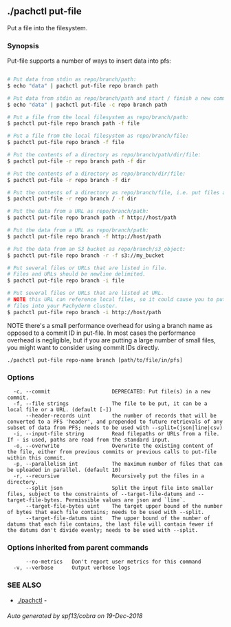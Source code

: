 ## ./pachctl put-file

Put a file into the filesystem.

### Synopsis


Put-file supports a number of ways to insert data into pfs:
```sh

# Put data from stdin as repo/branch/path:
$ echo "data" | pachctl put-file repo branch path

# Put data from stdin as repo/branch/path and start / finish a new commit on the branch.
$ echo "data" | pachctl put-file -c repo branch path

# Put a file from the local filesystem as repo/branch/path:
$ pachctl put-file repo branch path -f file

# Put a file from the local filesystem as repo/branch/file:
$ pachctl put-file repo branch -f file

# Put the contents of a directory as repo/branch/path/dir/file:
$ pachctl put-file -r repo branch path -f dir

# Put the contents of a directory as repo/branch/dir/file:
$ pachctl put-file -r repo branch -f dir

# Put the contents of a directory as repo/branch/file, i.e. put files at the top level:
$ pachctl put-file -r repo branch / -f dir

# Put the data from a URL as repo/branch/path:
$ pachctl put-file repo branch path -f http://host/path

# Put the data from a URL as repo/branch/path:
$ pachctl put-file repo branch -f http://host/path

# Put the data from an S3 bucket as repo/branch/s3_object:
$ pachctl put-file repo branch -r -f s3://my_bucket

# Put several files or URLs that are listed in file.
# Files and URLs should be newline delimited.
$ pachctl put-file repo branch -i file

# Put several files or URLs that are listed at URL.
# NOTE this URL can reference local files, so it could cause you to put sensitive
# files into your Pachyderm cluster.
$ pachctl put-file repo branch -i http://host/path

```
NOTE there's a small performance overhead for using a branch name as opposed
to a commit ID in put-file.  In most cases the performance overhead is
negligible, but if you are putting a large number of small files, you might
want to consider using commit IDs directly.


```
./pachctl put-file repo-name branch [path/to/file/in/pfs]
```

### Options

```
  -c, --commit                    DEPRECATED: Put file(s) in a new commit.
  -f, --file strings              The file to be put, it can be a local file or a URL. (default [-])
      --header-records uint       the number of records that will be converted to a PFS 'header', and prepended to future retrievals of any subset of data from PFS; needs to be used with --split=(json|line|csv)
  -i, --input-file string         Read filepaths or URLs from a file.  If - is used, paths are read from the standard input.
  -o, --overwrite                 Overwrite the existing content of the file, either from previous commits or previous calls to put-file within this commit.
  -p, --parallelism int           The maximum number of files that can be uploaded in parallel. (default 10)
  -r, --recursive                 Recursively put the files in a directory.
      --split json                Split the input file into smaller files, subject to the constraints of --target-file-datums and --target-file-bytes. Permissible values are json and `line`.
      --target-file-bytes uint    The target upper bound of the number of bytes that each file contains; needs to be used with --split.
      --target-file-datums uint   The upper bound of the number of datums that each file contains, the last file will contain fewer if the datums don't divide evenly; needs to be used with --split.
```

### Options inherited from parent commands

```
      --no-metrics   Don't report user metrics for this command
  -v, --verbose      Output verbose logs
```

### SEE ALSO
* [./pachctl](./pachctl.md)	 - 

###### Auto generated by spf13/cobra on 19-Dec-2018
